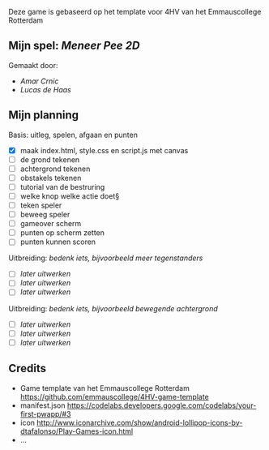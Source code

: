 Deze game is gebaseerd op het template voor 4HV van het Emmauscollege Rotterdam

## Mijn spel: *Meneer Pee 2D*
Gemaakt door:
- *Amar Crnic*
- *Lucas de Haas*

## Mijn planning

Basis: uitleg, spelen, afgaan en punten
- [x] maak index.html, style.css en script.js met canvas
- [ ] de grond tekenen
- [ ] achtergrond tekenen
- [ ] obstakels tekenen
- [ ] tutorial van de bestruring 
- [ ] welke knop welke actie doet§
- [ ] teken speler
- [ ] beweeg speler
- [ ] gameover scherm 
- [ ] punten op scherm zetten
- [ ] punten kunnen scoren

Uitbreiding: *bedenk iets, bijvoorbeeld meer tegenstanders*
- [ ] *later uitwerken*
- [ ] *later uitwerken*
- [ ] *later uitwerken*

Uitbreiding: *bedenk iets, bijvoorbeeld bewegende achtergrond*
- [ ] *later uitwerken*
- [ ] *later uitwerken*
- [ ] *later uitwerken*

## Credits
- Game template van het Emmauscollege Rotterdam https://github.com/emmauscollege/4HV-game-template
- manifest.json https://codelabs.developers.google.com/codelabs/your-first-pwapp/#3
- icon http://www.iconarchive.com/show/android-lollipop-icons-by-dtafalonso/Play-Games-icon.html
- ...
